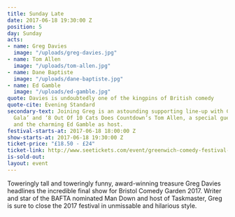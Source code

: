```yaml
---
title: Sunday Late
date: 2017-06-18 19:30:00 Z
position: 5
day: Sunday
acts:
- name: Greg Davies
  image: "/uploads/greg-davies.jpg"
- name: Tom Allen
  image: "/uploads/tom-allen.jpg"
- name: Dane Baptiste
  image: "/uploads/dane-baptiste.jpg"
- name: Ed Gamble
  image: "/uploads/ed-gamble.jpg"
quote: Davies is undoubtedly one of the kingpins of British comedy
quote-cite: Evening Standard
secondary-text: Joining Greg is an astounding supporting line-up with C4’s ‘Comedy
  Gala’ and ‘8 Out Of 10 Cats Does Countdown’s Tom Allen, a special guest to be announced
  and the charming Ed Gamble as host.
festival-starts-at: 2017-06-18 18:00:00 Z
show-starts-at: 2017-06-18 19:30:00 Z
ticket-price: "£18.50 - £24"
ticket-link: http://www.seetickets.com/event/greenwich-comedy-festival-adam-buxton-bug/big-top-greenwich-comedy-festival/983596/
is-sold-out: 
layout: event
---
```


Toweringly tall and toweringly funny, award-winning treasure Greg Davies headlines the incredible final show for Bristol Comedy Garden 2017. Writer and star of the BAFTA nominated Man Down and host of Taskmaster, Greg is sure to close the 2017 festival in unmissable and hilarious style.